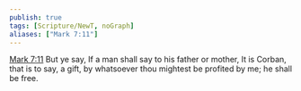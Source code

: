 ```yaml
---
publish: true
tags: [Scripture/NewT, noGraph]
aliases: ["Mark 7:11"]
---
```

[Mark 7:11](https://churchofjesuschrist.org/study/scriptures/nt/mark/7?lang=eng&id=p11#p11) But ye say, If a man shall say to his father or mother, It is Corban, that is to say, a gift, by whatsoever thou mightest be profited by me; he shall be free.
